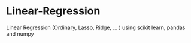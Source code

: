 # Linear-Regression
Linear Regression (Ordinary, Lasso, Ridge, ... ) using scikit learn, pandas and numpy
 
